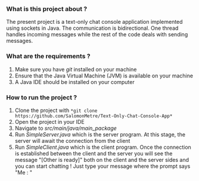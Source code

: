 ### What is this project about ?

The present project is a text-only chat console application implemented using sockets in Java. The communication is bidirectional. One thread handles incoming messages while the rest of the code deals with sending messages.

### What are the requirements ?

1. Make sure you have *git* installed on your machine
2. Ensure that the Java Virtual Machine (JVM) is available on your machine
3. A Java IDE should be installed on your computer

### How to run the project ?

1. Clone the project with `*git clone https://github.com/SalomonMetre/Text-Only-Chat-Console-App*`
2. Open the project in your IDE
3. Navigate to *src/main/java/main_package*
4. Run *SimpleServer.java* which is the server program.
At this stage, the server will await the connection from the client
5. Run *SimpleClient.java* which is the client program.
Once the connection is established between the client and the server you will see the message "[Other is ready]" both on the client and the server sides and you can start chatting ! Just type your message where the prompt says "Me : "


